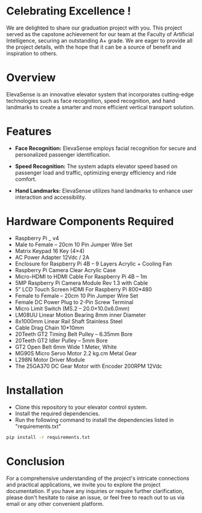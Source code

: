 # Celebrating Excellence !
We are delighted to share our graduation project with you. This project served as the capstone achievement for our team at the Faculty of Artificial Intelligence, securing an outstanding A+ grade. We are eager to provide all the project details, with the hope that it can be a source of benefit and inspiration to others.

# Overview
ElevaSense is an innovative elevator system that incorporates cutting-edge technologies such as face recognition, speed recognition, and hand landmarks to create a smarter and more efficient vertical transport solution.

# Features
- **Face Recognition:** ElevaSense employs facial recognition for secure and personalized passenger identification.

- **Speed Recognition:** The system adapts elevator speed based on passenger load and traffic, optimizing energy efficiency and ride comfort.

- **Hand Landmarks:** ElevaSense utilizes hand landmarks to enhance user interaction and accessibility.

# Hardware Components Required
- Raspberry Pi _ v4
- Male to Female – 20cm 10 Pin Jumper Wire Set
- Matrix Keypad 16 Key (4×4)
- AC Power Adapter 12Vdc / 2A
- Enclosure for Raspberry Pi 4B – 9 Layers Acrylic + Cooling Fan
- Raspberry Pi Camera Clear Acrylic Case
- Micro-HDMI to HDMI Cable For Raspberry Pi 4B – 1m
- 5MP Raspberry Pi Camera Module Rev 1.3 with Cable
- 5” LCD Touch Screen HDMI For Raspberry Pi 800*480
- Female to Female – 20cm 10 Pin Jumper Wire Set
- Female DC Power Plug to 2-Pin Screw Terminal
- Micro Limit Switch (MS.2 – 20.0×10.0x6.0mm)
- LM08UU Linear Motion Bearing 8mm inner Diameter
- 8x1000mm Linear Rail Shaft Stainless Steel
- Cable Drag Chain 10*10mm 
- 20Teeth GT2 Timing Belt Pulley – 6.35mm Bore
- 20Teeth GT2 Idler Pulley – 5mm Bore
- GT2 Open Belt 6mm Wide 1 Meter, White
- MG90S Micro Servo Motor 2.2 kg.cm Metal Gear
- L298N Motor Driver Module
- The 25GA370 DC Gear Motor with Encoder 200RPM 12Vdc

# Installation
- Clone this repository to your elevator control system.
- Install the required dependencies.
- Run the following command to install the dependencies listed in "requirements.txt" 
```bash
pip install -r requirements.txt
```
# Conclusion
For a comprehensive understanding of the project's intricate connections and practical applications, we invite you to explore the project documentation. If you have any inquiries or require further clarification, please don't hesitate to raise an issue, or feel free to reach out to us via email or any other convenient platform.
